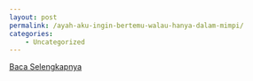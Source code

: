 ```yaml
---
layout: post
permalink: /ayah-aku-ingin-bertemu-walau-hanya-dalam-mimpi/
categories:
    - Uncategorized
---
```


[Baca Selengkapnya](/05)